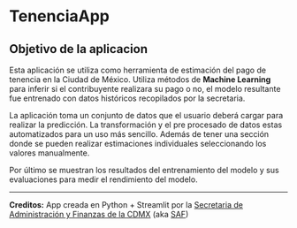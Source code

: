 # TenenciaApp

## Objetivo de la aplicacion

Esta aplicación se utiliza como herramienta de estimación del pago de tenencia en la Ciudad de México.
Utiliza métodos de __Machine Learning__ para inferir si el contribuyente realizara su pago o no, el modelo
resultante fue entrenado con datos históricos recopilados por la secretaria.
    
La aplicación toma un conjunto de datos que el usuario deberá cargar para realizar la predicción. La transformación
y el pre procesado de datos estas automatizados para un uso más sencillo. Además de tener una sección donde se pueden
realizar estimaciones individuales seleccionando los valores manualmente.

Por último se muestran los resultados del entrenamiento del modelo y sus evaluaciones para medir el rendimiento del 
modelo.

---
**Creditos:** App creada en Python + Streamlit por la [Secretaria de Administración y Finanzas de la CDMX](https://www.finanzas.cdmx.gob.mx) (aka [SAF](https://www.finanzas.cdmx.gob.mx))
